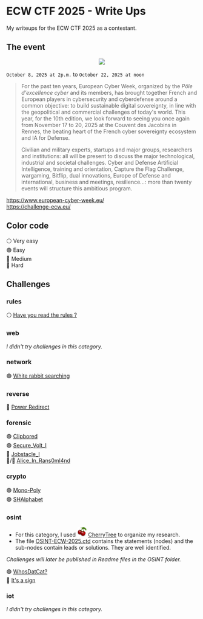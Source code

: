 # ECW CTF 2025 - Write Ups

My writeups for the ECW CTF 2025 as a contestant.

## The event

<div align="center">
    <img src="img/logo.png" width=600 />
</div>

`October 8, 2025 at 2p.m.` to `October 22, 2025 at noon`

> For the past ten years, European Cyber Week, organized by the *Pôle d'excellence cyber* and its members, has brought together French and European players in cybersecurity and cyberdefense around a common objective: to build sustainable digital sovereignty, in line with the geopolitical and commercial challenges of today's world. This year, for the 10th edition, we look forward to seeing you once again from November 17 to 20, 2025 at the Couvent des Jacobins in Rennes, the beating heart of the French cyber sovereignty ecosystem and IA for Defense.
>
> Civilian and military experts, startups and major groups, researchers and institutions: all will be present to discuss the major technological, industrial and societal challenges. Cyber and Defense Artificial Intelligence, training and orientation, Capture the Flag Challenge, wargaming, Bitflip, dual innovations, Europe of Defense and international, business and meetings, resilience...: more than twenty events will structure this ambitious program.

https://www.european-cyber-week.eu/<br>
https://challenge-ecw.eu/

## Color code

⚪️ Very easy<br>
🟢 Easy<br>
🔵 Medium<br>
🔴 Hard<br>

## Challenges

### rules

⚪️ [Have you read the rules ?](rules/Readme.MD)

### web

*I didn't try challenges in this category.*

### network

🟢 [White rabbit searching](network/WhiteRabbitSearching/)<br>

### reverse

🔵 [Power Redirect](reverse/PowerRedirect/)<br>

### forensic

🟢 [Clipbored](forensic/Clipbored/)<br>
🟢 [Secure_Volt_I](forensic/Secure_Volt_I/)<br>
🔵 [Jobstacle_I](forensic/Jobstacle_I/)<br>
🔵/🔴 [Alice_In_Rans0ml4nd](forensic/Alice_In_Rans0ml4nd/)<br>

### crypto

🟢 [Mono-Poly](crypto/MONO-POLY/)<br>
🟢 [SHAlphabet](crypto/SHAlphabet/)<br>

### osint

* For this category, I used <img src="img/cherrytree.png" height=25 /> <a href="https://www.giuspen.com/cherrytree/">CherryTree</a> to organize my research.
* The file [OSINT-ECW-2025.ctd](OSINT/OSINT-ECW-2025.ctd) contains the statements (nodes) and the sub-nodes contain leads or solutions. They are well identified.

*Challenges will later be published in Readme files in the OSINT folder.*

🟢 [WhosDatCat?](OSINT/)<br>
🔵 [It's a sign](OSINT/)<br>

### iot

*I didn't try challenges in this category.*